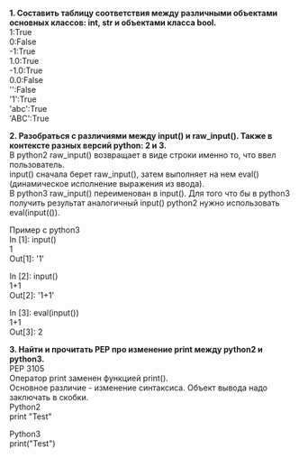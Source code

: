 **1. Составить таблицу соответствия между различными объектами основных классов: int, str и объектами класса bool.**  
1:True  
0:False  
-1:True  
1.0:True  
-1.0:True  
0.0:False  
'':False  
'1':True  
'abc':True  
'ABC':True  
  
**2. Разобраться с различиями между input() и raw_input(). Также в контексте разных версий python: 2 и 3.**  
В python2 raw_input() возвращает в виде строки именно то, что ввел пользователь.    
input() сначала берет raw_input(), затем выполняет на нем eval() (динамическое исполнение выражения из ввода).  
В python3 raw_input() переименован в input(). Для того что бы в python3 получить результат аналогичный input() python2 нужно использовать eval(input(()). 
  
Пример с python3  
In [1]: input()  
1  
Out[1]: '1'  
  
In [2]: input()  
1+1  
Out[2]: '1+1'  

In [3]: eval(input())  
1+1  
Out[3]: 2  

**3. Найти и прочитать PEP про изменение print между python2 и python3.**  
PEP 3105  
Оператор print заменен функцией print().  
Основное различие -  изменение синтаксиса. Объект вывода надо заключать в скобки.  
Python2   
print "Test"  
  
Python3  
print("Test")  





